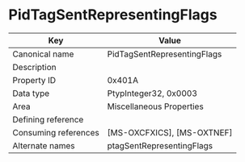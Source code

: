 # PidTagSentRepresentingFlags

| Key | Value |
|---|---|
| Canonical name | PidTagSentRepresentingFlags |
| Description |  |
| Property ID | 0x401A |
| Data type | PtypInteger32, 0x0003 |
| Area | Miscellaneous Properties |
| Defining reference |  |
| Consuming references | [MS-OXCFXICS], [MS-OXTNEF] |
| Alternate names | ptagSentRepresentingFlags |
